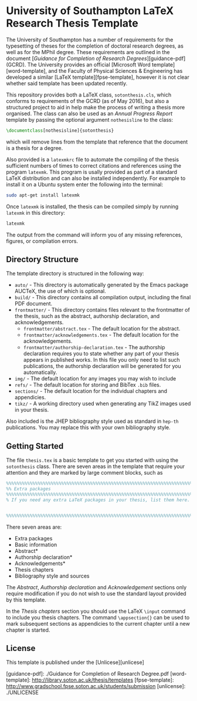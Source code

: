 # University of Southampton LaTeX Research Thesis Template

The University of Southampton has a number of requirements for the typesetting of theses for the completion of doctoral research degrees, as well as for the MPhil degree. These requirements are outlined in the document [_Guidance for Completion of Research Degrees_][guidance-pdf] (GCRD). The University provides an official [Microsoft Word template][word-template], and the Faculty of Physical Sciences & Engineering has developed a similar [LaTeX template][fpse-template], however it is not clear whether said template has been updated recently.

This repository provides both a LaTeX class, `sotonthesis.cls`, which conforms to requirements of the GCRD (as of May 2016), but also a structured project to aid in help make the process of writing a thesis more organised. The class can also be used as an _Annual Progress Report_ template by passing the optional argument `nothesisline` to the class:
```LaTeX
\documentclass[nothesisline]{sotonthesis}
```
which will remove lines from the template that reference that the document is a thesis for a degree.

Also provided is a `latexmkrc` file to automate the compiling of the thesis sufficient numbers of times to correct citations and references using the program `latexmk`. This program is usally provided as part of a standard LaTeX distribution and can also be installed independently. For example to install it on a Ubuntu system enter the following into the terminal:
```Bash
sudo apt-get install latexmk
```
Once `latexmk` is installed, the thesis can be compiled simply by running `latexmk` in this directory:
```Bash
latexmk
```
The output from the command will inform you of any missing references, figures, or compilation errors.

## Directory Structure

The template directory is structured in the following way:

  * `auto/` - This directory is automatically generated by the Emacs package AUCTeX, the use of which is optional.
  * `build/` - This directory contains all compilation output, including the final PDF document.
  * `frontmatter/` - This directory contains files relevant to the frontmatter of the thesis, such as the abstract, authorship declaration, and acknowledgements.
    * `frontmatter/abstract.tex` - The default location for the abstract.
    * `frontmatter/acknowledgements.tex` - The default location for the acknowledgements.
    * `frontmatter/authorship-declaration.tex` - The authorship declaration requires you to state whether any part of your thesis appears in published works. In this file you only need to list such publications, the authorship declaration will be generated for you automatically.
  * `img/` - The default location for any images you may wish to include
  * `refs/` - The default location for storing and BibTex `.bib` files.
  * `sections/` - The default location for the individual chapters and appendicies.
  * `tikz/` - A working directory used when generating any TikZ images used in your thesis.

Also included is the JHEP bibliography style used as standard in `hep-th` publications. You may replace this with your own bibliography style.

## Getting Started

The file `thesis.tex` is a basic template to get you started with using the `sotonthesis` class. There are seven areas in the template that require your attention and they are marked by large comment blocks, such as
```LaTeX
%%%%%%%%%%%%%%%%%%%%%%%%%%%%%%%%%%%%%%%%%%%%%%%%%%%%%%%%%%%%%%%%%%%%%%%%%%%%%%%%%%%%%%%%%
%% Extra packages
%%%%%%%%%%%%%%%%%%%%%%%%%%%%%%%%%%%%%%%%%%%%%%%%%%%%%%%%%%%%%%%%%%%%%%%%%%%%%%%%%%%%%%%%%
% If you need any extra LaTeX packages in your thesis, list them here.


%%%%%%%%%%%%%%%%%%%%%%%%%%%%%%%%%%%%%%%%%%%%%%%%%%%%%%%%%%%%%%%%%%%%%%%%%%%%%%%%%%%%%%%%%
```
There seven areas are:
  * Extra packages
  * Basic information
  * Abstract*
  * Authorship declaration*
  * Acknowledgements*
  * Thesis chapters
  * Bibliography style and sources
  
The _Abstract_, _Authorship declaration_ and _Acknowledgement_ sections only require modification if you do not wish to use the standard layout provided by this template.

In the _Thesis chapters_ section you should use the LaTeX `\input` command to include you thesis chapters. The command `\appsection{}` can be used to mark subsequent sections as appendicies to the current chapter until a new chapter is started.

## License

This template is published under the [Unlicese][unlicese]

[guidance-pdf]: ./Guidance for Completion of Research Degree.pdf
[word-template]: http://library.soton.ac.uk/thesis/templates
[fpse-template]: http://www.gradschool.fpse.soton.ac.uk/students/submission
[unlicense]: ./UNLICENSE

